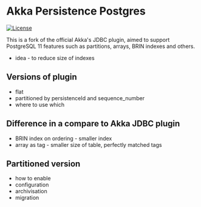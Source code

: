 # Akka Persistence Postgres

[![License](https://img.shields.io/:license-Apache%202-red.svg)](https://www.apache.org/licenses/LICENSE-2.0.txt)

This is a fork of the official Akka's JDBC plugin, aimed to support PostgreSQL 11 features such as partitions, arrays, BRIN indexes and others.

* idea - to reduce size of indexes

## Versions of plugin 
* flat
* partitioned by persistenceId and sequence_number
* where to use which

## Difference in a compare to Akka JDBC plugin

* BRIN index on ordering - smaller index
* array as tag - smaller size of table, perfectly matched tags

## Partitioned version
* how to enable
* configuration
* archivisation
* migration

